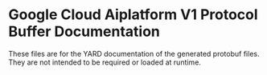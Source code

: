 # Google Cloud Aiplatform V1 Protocol Buffer Documentation

These files are for the YARD documentation of the generated protobuf files.
They are not intended to be required or loaded at runtime.

